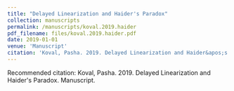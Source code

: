 ```yaml
---
title: "Delayed Linearization and Haider's Paradox"
collection: manuscripts
permalink: /manuscripts/koval.2019.haider
pdf_filename: files/koval.2019.haider.pdf
date: 2019-01-01
venue: 'Manuscript'
citation: 'Koval, Pasha. 2019. Delayed Linearization and Haider&apos;s Paradox. Manuscript.'
---
```

Recommended citation: Koval, Pasha. 2019. Delayed Linearization and Haider's Paradox. Manuscript.